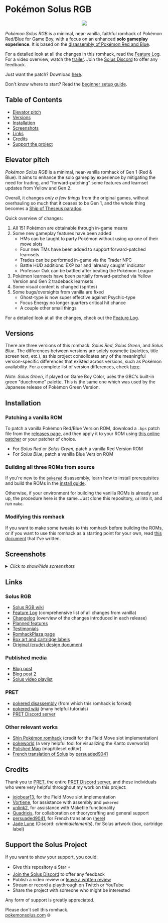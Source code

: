 # Pokémon Solus RGB

<p align="center" style="margin-left: 10%; margin-right: 10%">
<img src="screenshots/box-front-solus-triple.png">
</p>

_Pokémon Solus RGB_ is a minimal, near-vanilla, faithful romhack of Pokémon Red/Blue for Game Boy, with a focus on an enhanced **solo gameplay experience**. It is based on the [disassembly of Pokémon Red and Blue][pokered].

For a detailed look at all the changes in this romhack, read the [Feature Log][featurelog]. For a video overview, watch the [trailer][trailer]. Join the [Solus Discord][solusdiscord] to offer any feedback.

Just want the patch? Download [here][releases].

Don't know where to start? Read the [beginner setup guide][howtoplay].

## Table of Contents
- [Elevator pitch](#elevator-pitch)
- [Versions](#versions)
- [Installation](#installation)
- [Screenshots](#screenshots)
- [Links](#links)
- [Credits](#credits)
- [Support the project](#support-the-solus-project)

## Elevator pitch

_Pokémon Solus RGB_ is a minimal, near-vanilla romhack of Gen 1 (Red & Blue). It aims to enhance the solo gameplay experience by mitigating the need for trading, and "forward-patching" some features and learnset updates from Yellow and Gen 2.

Overall, it changes _only a few things_ from the original games, without overhauling so much that it ceases to be Gen 1, and the whole thing becomes a [Ship of Theseus paradox](https://en.wikipedia.org/wiki/Ship_of_Theseus).

Quick overview of changes:
1. All 151 Pokémon are obtainable through in-game means
2. Some new gameplay features have been added
    - HMs can be taught to party Pokémon without using up one of their move slots
    - Four new TMs have been added to support forward-patched learnsets
    - Trades can be performed in-game via the Trader NPC
    - Battle HUD additions: EXP bar and 'already caught' indicator
    - Professor Oak can be battled after beating the Pokémon League
3. Pokémon learnsets have been partially forward-patched via Yellow Version and Gen 2 tradeback learnsets
4. Some visual content is changed (sprites)
5. Some bugs/oversights from vanilla are fixed
    - Ghost-type is now super effective against Psychic-type
    - Focus Energy no longer quarters critical hit chance
    - A couple other small things

For a detailed look at all the changes, check out the [Feature Log][featurelog].

## Versions

There are three versions of this romhack: _Solus Red_, _Solus Green_, and _Solus Blue_. The differences between versions are solely cosmetic (palettes, title screen text, etc.), as this project consolidates any of the meaningful version-specific differences that existed across versions, such as Pokémon availability. For a complete list of version differences, check [here][versiondifferences].

_Note_: _Solus Green_, if played on Game Boy Color, uses the GBC's built-in green "duochrome" palette. This is the same one which was used by the Japanese release of Pokémon Green Version.

## Installation

### Patching a vanilla ROM

To patch a vanilla Pokémon Red/Blue Version ROM, download a `.bps` patch file from the [releases page][releases], and then apply it to your ROM using [this online patcher](https://www.marcrobledo.com/RomPatcher.js/) or your patcher of choice.
- For _Solus Red_ or _Solus Green_, patch a vanilla Red Version ROM
- For _Solus Blue_, patch a vanilla Blue Version ROM

### Building all three ROMs from source

If you're new to the [`pokered`][pokered] disassembly, learn how to install prerequisites and build the ROMs in the [install guide][installation].

Otherwise, if your environment for building the vanilla ROMs is already set up, the procedure here is the same. Just clone this repository, `cd` into it, and run `make`.

### Modifying this romhack
If you want to make some tweaks to this romhack before building the ROMs, or if you want to use this romhack as a starting point for your own, read [this document][howtomod] that I've written.

## Screenshots
<details>
    <summary><i>Click to show/hide screenshots</i></summary>

![solusredtitle](./screenshots/solus-red-gbc-title.png)
![solusgreentitle](./screenshots/solus-green-gbc-title.png)
![solusbluetitle](./screenshots/solus-blue-gbc-title.png)
![battlehud](./screenshots/battle_hud.png)
![traderhouse](./screenshots/trader_house.png)
![trader](./screenshots/trader.png)
![trader2](./screenshots/trader_2.png)
![trader3](./screenshots/trader_3.png)
![fossilroomladder](./screenshots/fossil_room_ladder.png)
![fossilroom](./screenshots/fossil_room.png)
![tmclerk](./screenshots/tm_clerk.png)
![tmclerkpunches](./screenshots/tm_clerk_punches.png)
![tmclerk3](./screenshots/tm_clerk_3.png)
![tm51](./screenshots/tm_flamethrower.png)
![tm52](./screenshots/tm_fire_punch.png)
![tm53](./screenshots/tm_ice_punch.png)
![tm54](./screenshots/tm_thunderpunch.png)
![mewroom](./screenshots/mew_room.png)
![mew](./screenshots/mew.png)
![mew2](./screenshots/mew_2.png)
![mew3](./screenshots/mew_3.png)
![fieldmove](./screenshots/field_move.png)
![fieldmove2](./screenshots/field_move_2.png)
![porygonsalesman](./screenshots/porygon_salesman.png)
![porygonsalesman2](./screenshots/porygon_salesman_2.png)
![porygonsalesman3](./screenshots/porygon_salesman_3.png)
![porygonsalesman6](./screenshots/porygon_salesman_6.png)
![billsfather](./screenshots/bills_father.png)
![billsfather2](./screenshots/bills_father_2.png)
![billsfather3](./screenshots/bills_father_3.png)
![oakbattle](./screenshots/oak_battle.png)
</details>

## Links

### Solus RGB
- [Solus RGB wiki][soluswiki]
- [Feature Log][featurelog] (comprehensive list of all changes from vanilla)
- [Changelog][changelog] (overview of the changes introduced in each release)
- [Planned features][planned]
- [Testimonials][testimonials]
- [RomhackPlaza page][romhackplaza]
- [Box art and cartridge labels][physical]
- [Original (crude) design document][designdoc]

### Published media
- [Blog post][blogpost]
- [Blog post 2][blogpost2]
- [Solus video playlist][solusplaylist]

### PRET
- [pokered disassembly][pokered] (from which this romhack is forked)
- [pokered wiki][wiki] (many helpful tutorials)
- [PRET Discord server][pretdiscord]

### Other relevant works
- [Shin Pokémon romhack][shinpokered] (credit for the Field Move slot implementation)
- [pokeworld][pokeworld] (a very helpful tool for visualizing the Kanto overworld)
- [Polished Map][polishedmap] (map/tileset editor)
- [French translation of Solus][poke-solus-fr] by [persuaded9041][persuaded9041]


## Credits
Thank you to [PRET][pret], the entire [PRET Discord server][pretdiscord], and these individuals who were very helpful throughout my work on this project:
- [jojobear13][jojobear13], for the Field Move slot implementation
- [Vortiene][Vortyne], for assistance with assembly and `pokered`
- [unlink2][unlink2], for assistance with Makefile functionality
- [Quadrixis][quadrixis], for collaboration on theorycrafting and general support
- [persuaded9041][persuaded9041], for French translation ([here][poke-solus-fr])
- [Jade Lune][jade] (Discord: _criminalelements_), for Solus artwork (box, cartridge label)

## Support the Solus Project
If you want to show your support, you could:
- Give this repository a Star :star:
- [Join the Solus Discord][solusdiscord] to offer any feedback
- Publish a video review or [leave a written review][romhackplaza]
- Stream or record a playthrough on Twitch or YouTube
- Share the project with someone who might be interested

Any form of support is greatly appreciated.  

Please don't sell this romhack.  
[pokemonsolus.com][homepage] :globe_with_meridians:


[homepage]: https://www.pokemonsolus.com
[pokered]: https://github.com/pret/pokered
[pret]: https://github.com/pret
[wiki]: https://github.com/pret/pokered/wiki
[pretdiscord]: https://discord.gg/d5dubZ3
[shinpokered]: https://github.com/jojobear13/shinpokered
[designdoc]: docs/DESIGN.md
[featurelog]: docs/FEATURES.md
[versiondifferences]: docs/FEATURES.md#version-differences
[installation]: docs/INSTALL.md
[howtomod]: docs/HOW-TO-MOD.md
[changelog]: docs/CHANGELOG.md
[planned]: docs/PLANNED.md
[releases]: https://github.com/Dechrissen/poke-solus-rgb/releases
[pokeworld]: https://www.extratricky.com/pokeworld/rb/1
[polishedmap]: https://github.com/Rangi42/polished-map
[blogpost]: https://derekandersen.net/blog/pokemon-solus-rgb
[blogpost2]: https://derekandersen.net/blog/pokemon-solus-in-retrospect
[romhackplaza]: https://romhackplaza.org/romhacks/pokemon-solus-rgb-game-boy/
[solusplaylist]: https://www.youtube.com/playlist?list=PL-k9sS5iGL6s5MF3GIJqLIPA4662JPsxz
[trailer]: https://www.youtube.com/watch?v=SMto-WaTL4s
[testimonials]: docs/TESTIMONIALS.md
[soluswiki]: https://github.com/Dechrissen/poke-solus-rgb/wiki
[poke-solus-fr]: https://github.com/persuaded9041/poke-solus-fr
[physical]: physical/
[contact]: https://dechrissen.com/contact
[solusdiscord]: https://discord.gg/YTxu5uM7r6
[howtoplay]: docs/PLAY.md

[jojobear13]: https://github.com/jojobear13
[Vortyne]: https://github.com/Vortyne
[unlink2]: https://krickl.dev/
[quadrixis]: https://github.com/Quadrixis
[persuaded9041]: https://github.com/persuaded9041
[jade]: https://systemrift.com/